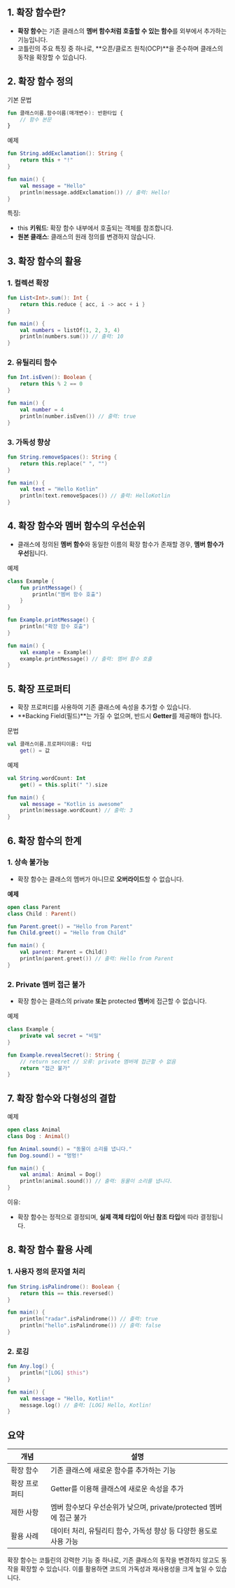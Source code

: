 ## 1. 확장 함수란?

- **확장 함수**는 기존 클래스의 **멤버 함수처럼 호출할 수 있는 함수**를 외부에서 추가하는 기능입니다.
- 코틀린의 주요 특징 중 하나로, **오픈/클로즈 원칙(OCP)**을 준수하며 클래스의 동작을 확장할 수 있습니다.

## 2. 확장 함수 정의

기본 문법

```kotlin
fun 클래스이름.함수이름(매개변수): 반환타입 {
    // 함수 본문
}
```

예제

```kotlin
fun String.addExclamation(): String {
    return this + "!"
}

fun main() {
    val message = "Hello"
    println(message.addExclamation()) // 출력: Hello!
}
```

특징:

- this **키워드**: 확장 함수 내부에서 호출되는 객체를 참조합니다.
- **원본 클래스**: 클래스의 원래 정의를 변경하지 않습니다.

## 3. 확장 함수의 활용

### 1. 컬렉션 확장

```kotlin
fun List<Int>.sum(): Int {
    return this.reduce { acc, i -> acc + i }
}

fun main() {
    val numbers = listOf(1, 2, 3, 4)
    println(numbers.sum()) // 출력: 10
}
```

### 2. 유틸리티 함수

```kotlin
fun Int.isEven(): Boolean {
    return this % 2 == 0
}

fun main() {
    val number = 4
    println(number.isEven()) // 출력: true
}
```

### 3. 가독성 향상

```kotlin
fun String.removeSpaces(): String {
    return this.replace(" ", "")
}

fun main() {
    val text = "Hello Kotlin"
    println(text.removeSpaces()) // 출력: HelloKotlin
}
```

## 4. 확장 함수와 멤버 함수의 우선순위

- 클래스에 정의된 **멤버 함수**와 동일한 이름의 확장 함수가 존재할 경우, **멤버 함수가 우선**됩니다.

예제

```kotlin
class Example {
    fun printMessage() {
        println("멤버 함수 호출")
    }
}

fun Example.printMessage() {
    println("확장 함수 호출")
}

fun main() {
    val example = Example()
    example.printMessage() // 출력: 멤버 함수 호출
}
```

## 5. 확장 프로퍼티

- 확장 프로퍼티를 사용하여 기존 클래스에 속성을 추가할 수 있습니다.
- **Backing Field(필드)**는 가질 수 없으며, 반드시 **Getter**를 제공해야 합니다.

문법

```kotlin
val 클래스이름.프로퍼티이름: 타입
    get() = 값
```

예제

```kotlin
val String.wordCount: Int
    get() = this.split(" ").size

fun main() {
    val message = "Kotlin is awesome"
    println(message.wordCount) // 출력: 3
}
```

## 6. 확장 함수의 한계

### 1. 상속 불가능

- 확장 함수는 클래스의 멤버가 아니므로 **오버라이드**할 수 없습니다.

**예제**

```kotlin
open class Parent
class Child : Parent()

fun Parent.greet() = "Hello from Parent"
fun Child.greet() = "Hello from Child"

fun main() {
    val parent: Parent = Child()
    println(parent.greet()) // 출력: Hello from Parent
}
```

### 2. Private 멤버 접근 불가

- 확장 함수는 클래스의 private **또는** protected **멤버**에 접근할 수 없습니다.

예제

```kotlin
class Example {
    private val secret = "비밀"
}

fun Example.revealSecret(): String {
    // return secret // 오류: private 멤버에 접근할 수 없음
    return "접근 불가"
}
```

## 7. 확장 함수와 다형성의 결합

예제

```kotlin
open class Animal
class Dog : Animal()

fun Animal.sound() = "동물이 소리를 냅니다."
fun Dog.sound() = "멍멍!"

fun main() {
    val animal: Animal = Dog()
    println(animal.sound()) // 출력: 동물이 소리를 냅니다.
}
```

이유:

- 확장 함수는 정적으로 결정되며, **실제 객체 타입이 아닌 참조 타입**에 따라 결정됩니다.

## 8. 확장 함수 활용 사례

### 1. 사용자 정의 문자열 처리

```kotlin
fun String.isPalindrome(): Boolean {
    return this == this.reversed()
}

fun main() {
    println("radar".isPalindrome()) // 출력: true
    println("hello".isPalindrome()) // 출력: false
}
```

### 2. 로깅

```kotlin
fun Any.log() {
    println("[LOG] $this")
}

fun main() {
    val message = "Hello, Kotlin!"
    message.log() // 출력: [LOG] Hello, Kotlin!
}
```

## 요약

| 개념      | 설명                                             |
| ------- | ---------------------------------------------- |
| 확장 함수   | 기존 클래스에 새로운 함수를 추가하는 기능                        |
| 확장 프로퍼티 | Getter를 이용해 클래스에 새로운 속성을 추가                    |
| 제한 사항   | 멤버 함수보다 우선순위가 낮으며, private/protected 멤버에 접근 불가 |
| 활용 사례   | 데이터 처리, 유틸리티 함수, 가독성 향상 등 다양한 용도로 사용 가능        |

확장 함수는 코틀린의 강력한 기능 중 하나로, 기존 클래스의 동작을 변경하지 않고도 동작을 확장할 수 있습니다. 이를 활용하면 코드의 가독성과 재사용성을 크게 높일 수 있습니다.
